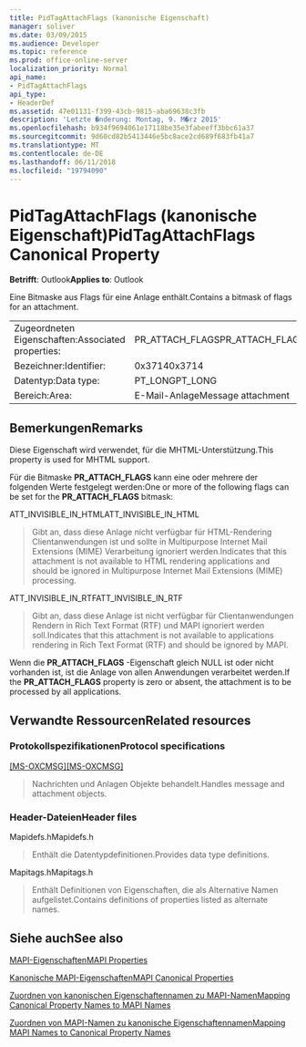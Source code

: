 ```yaml
---
title: PidTagAttachFlags (kanonische Eigenschaft)
manager: soliver
ms.date: 03/09/2015
ms.audience: Developer
ms.topic: reference
ms.prod: office-online-server
localization_priority: Normal
api_name:
- PidTagAttachFlags
api_type:
- HeaderDef
ms.assetid: 47e01131-f399-43cb-9815-aba69638c3fb
description: 'Letzte �nderung: Montag, 9. M�rz 2015'
ms.openlocfilehash: b934f9694061e17118be35e3fabeeff3bbc61a37
ms.sourcegitcommit: 9d60cd82b5413446e5bc8ace2cd689f683fb41a7
ms.translationtype: MT
ms.contentlocale: de-DE
ms.lasthandoff: 06/11/2018
ms.locfileid: "19794090"
---
```

# <a name="pidtagattachflags-canonical-property"></a><span data-ttu-id="23af9-103">PidTagAttachFlags (kanonische Eigenschaft)</span><span class="sxs-lookup"><span data-stu-id="23af9-103">PidTagAttachFlags Canonical Property</span></span>

  
  
<span data-ttu-id="23af9-104">**Betrifft**: Outlook</span><span class="sxs-lookup"><span data-stu-id="23af9-104">**Applies to**: Outlook</span></span> 
  
<span data-ttu-id="23af9-105">Eine Bitmaske aus Flags für eine Anlage enthält.</span><span class="sxs-lookup"><span data-stu-id="23af9-105">Contains a bitmask of flags for an attachment.</span></span> 
  
|||
|:-----|:-----|
|<span data-ttu-id="23af9-106">Zugeordneten Eigenschaften:</span><span class="sxs-lookup"><span data-stu-id="23af9-106">Associated properties:</span></span>  <br/> |<span data-ttu-id="23af9-107">PR_ATTACH_FLAGS</span><span class="sxs-lookup"><span data-stu-id="23af9-107">PR_ATTACH_FLAGS</span></span>  <br/> |
|<span data-ttu-id="23af9-108">Bezeichner:</span><span class="sxs-lookup"><span data-stu-id="23af9-108">Identifier:</span></span>  <br/> |<span data-ttu-id="23af9-109">0x3714</span><span class="sxs-lookup"><span data-stu-id="23af9-109">0x3714</span></span>  <br/> |
|<span data-ttu-id="23af9-110">Datentyp:</span><span class="sxs-lookup"><span data-stu-id="23af9-110">Data type:</span></span>  <br/> |<span data-ttu-id="23af9-111">PT_LONG</span><span class="sxs-lookup"><span data-stu-id="23af9-111">PT_LONG</span></span>  <br/> |
|<span data-ttu-id="23af9-112">Bereich:</span><span class="sxs-lookup"><span data-stu-id="23af9-112">Area:</span></span>  <br/> |<span data-ttu-id="23af9-113">E-Mail-Anlage</span><span class="sxs-lookup"><span data-stu-id="23af9-113">Message attachment</span></span>  <br/> |
   
## <a name="remarks"></a><span data-ttu-id="23af9-114">Bemerkungen</span><span class="sxs-lookup"><span data-stu-id="23af9-114">Remarks</span></span>

<span data-ttu-id="23af9-115">Diese Eigenschaft wird verwendet, für die MHTML-Unterstützung.</span><span class="sxs-lookup"><span data-stu-id="23af9-115">This property is used for MHTML support.</span></span> 
  
<span data-ttu-id="23af9-116">Für die Bitmaske **PR_ATTACH_FLAGS** kann eine oder mehrere der folgenden Werte festgelegt werden:</span><span class="sxs-lookup"><span data-stu-id="23af9-116">One or more of the following flags can be set for the **PR_ATTACH_FLAGS** bitmask:</span></span> 
  
<span data-ttu-id="23af9-117">ATT_INVISIBLE_IN_HTML</span><span class="sxs-lookup"><span data-stu-id="23af9-117">ATT_INVISIBLE_IN_HTML</span></span> 
  
> <span data-ttu-id="23af9-118">Gibt an, dass diese Anlage nicht verfügbar für HTML-Rendering Clientanwendungen ist und sollte in Multipurpose Internet Mail Extensions (MIME) Verarbeitung ignoriert werden.</span><span class="sxs-lookup"><span data-stu-id="23af9-118">Indicates that this attachment is not available to HTML rendering applications and should be ignored in Multipurpose Internet Mail Extensions (MIME) processing.</span></span> 
    
<span data-ttu-id="23af9-119">ATT_INVISIBLE_IN_RTF</span><span class="sxs-lookup"><span data-stu-id="23af9-119">ATT_INVISIBLE_IN_RTF</span></span> 
  
> <span data-ttu-id="23af9-120">Gibt an, dass diese Anlage ist nicht verfügbar für Clientanwendungen Rendern in Rich Text Format (RTF) und MAPI ignoriert werden soll.</span><span class="sxs-lookup"><span data-stu-id="23af9-120">Indicates that this attachment is not available to applications rendering in Rich Text Format (RTF) and should be ignored by MAPI.</span></span>
    
<span data-ttu-id="23af9-121">Wenn die **PR_ATTACH_FLAGS** -Eigenschaft gleich NULL ist oder nicht vorhanden ist, ist die Anlage von allen Anwendungen verarbeitet werden.</span><span class="sxs-lookup"><span data-stu-id="23af9-121">If the **PR_ATTACH_FLAGS** property is zero or absent, the attachment is to be processed by all applications.</span></span> 
  
## <a name="related-resources"></a><span data-ttu-id="23af9-122">Verwandte Ressourcen</span><span class="sxs-lookup"><span data-stu-id="23af9-122">Related resources</span></span>

### <a name="protocol-specifications"></a><span data-ttu-id="23af9-123">Protokollspezifikationen</span><span class="sxs-lookup"><span data-stu-id="23af9-123">Protocol specifications</span></span>

<span data-ttu-id="23af9-124">[[MS-OXCMSG]](http://msdn.microsoft.com/library/7fd7ec40-deec-4c06-9493-1bc06b349682%28Office.15%29.aspx)</span><span class="sxs-lookup"><span data-stu-id="23af9-124">[[MS-OXCMSG]](http://msdn.microsoft.com/library/7fd7ec40-deec-4c06-9493-1bc06b349682%28Office.15%29.aspx)</span></span>
  
> <span data-ttu-id="23af9-125">Nachrichten und Anlagen Objekte behandelt.</span><span class="sxs-lookup"><span data-stu-id="23af9-125">Handles message and attachment objects.</span></span>
    
### <a name="header-files"></a><span data-ttu-id="23af9-126">Header-Dateien</span><span class="sxs-lookup"><span data-stu-id="23af9-126">Header files</span></span>

<span data-ttu-id="23af9-127">Mapidefs.h</span><span class="sxs-lookup"><span data-stu-id="23af9-127">Mapidefs.h</span></span>
  
> <span data-ttu-id="23af9-128">Enthält die Datentypdefinitionen.</span><span class="sxs-lookup"><span data-stu-id="23af9-128">Provides data type definitions.</span></span>
    
<span data-ttu-id="23af9-129">Mapitags.h</span><span class="sxs-lookup"><span data-stu-id="23af9-129">Mapitags.h</span></span>
  
> <span data-ttu-id="23af9-130">Enthält Definitionen von Eigenschaften, die als Alternative Namen aufgelistet.</span><span class="sxs-lookup"><span data-stu-id="23af9-130">Contains definitions of properties listed as alternate names.</span></span>
    
## <a name="see-also"></a><span data-ttu-id="23af9-131">Siehe auch</span><span class="sxs-lookup"><span data-stu-id="23af9-131">See also</span></span>



[<span data-ttu-id="23af9-132">MAPI-Eigenschaften</span><span class="sxs-lookup"><span data-stu-id="23af9-132">MAPI Properties</span></span>](mapi-properties.md)
  
[<span data-ttu-id="23af9-133">Kanonische MAPI-Eigenschaften</span><span class="sxs-lookup"><span data-stu-id="23af9-133">MAPI Canonical Properties</span></span>](mapi-canonical-properties.md)
  
[<span data-ttu-id="23af9-134">Zuordnen von kanonischen Eigenschaftennamen zu MAPI-Namen</span><span class="sxs-lookup"><span data-stu-id="23af9-134">Mapping Canonical Property Names to MAPI Names</span></span>](mapping-canonical-property-names-to-mapi-names.md)
  
[<span data-ttu-id="23af9-135">Zuordnen von MAPI-Namen zu kanonische Eigenschaftennamen</span><span class="sxs-lookup"><span data-stu-id="23af9-135">Mapping MAPI Names to Canonical Property Names</span></span>](mapping-mapi-names-to-canonical-property-names.md)

